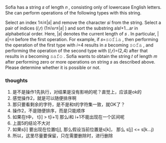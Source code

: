 Sofia has a string 𝑠
of length 𝑛
, consisting only of lowercase English letters. She can perform operations of the following types with this string.

Select an index 1≤𝑖≤|𝑠|
and remove the character 𝑠𝑖
from the string.
Select a pair of indices (𝑙,𝑟)
(1≤𝑙≤𝑟≤|𝑠|
) and sort the substring 𝑠𝑙𝑠𝑙+1…𝑠𝑟
in alphabetical order.
Here, |𝑠|
denotes the current length of 𝑠
. In particular, |𝑠|=𝑛
before the first operation. For example, if 𝑠=𝚜𝚘𝚏𝚒𝚊
, then performing the operation of the first type with 𝑖=4
results in 𝑠
becoming 𝚜𝚘𝚏𝚊
, and performing the operation of the second type with (𝑙,𝑟)=(2,4)
after that results in 𝑠
becoming 𝚜𝚊𝚏𝚘
.
Sofia wants to obtain the string 𝑡
of length 𝑚
after performing zero or more operations on string 𝑠
as described above. Please determine whether it is possible or not.

### thoughts

1. 是不是操作1先执行，对结果是没有影响的呢？直觉上，应该是ok的
2. 感觉操作2，就是可以随便排序啊
3. 那只要看剩余的字符，是不是和t的字符集一致，就OK了？
4. 操作2，不是随便排序，而是只能顺序
5. 如果在t中， t[i] > t[i+1] 那么i和 i+1不能出现在一个区间呢
6. 上面5的结论不大对
7. 如果s[i] 要出现在位置t[j], 那么假设当前位置是s[k]， 那么 s[j] <= s[k...j)
8. 所以，这里尽量要保留，只在需要删除时，进行删除